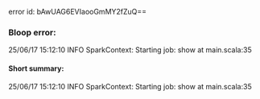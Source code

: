 error id: bAwUAG6EVIaooGmMY2fZuQ==
### Bloop error:

25/06/17 15:12:10 INFO SparkContext: Starting job: show at main.scala:35
#### Short summary: 

25/06/17 15:12:10 INFO SparkContext: Starting job: show at main.scala:35